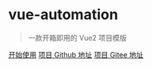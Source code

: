 # vue-automation

> 一款开箱即用的 Vue2 项目模版

[开始使用](#关于-vue-automation)
[项目 Github 地址](https://github.com/hooray/vue-automation)
[项目 Gitee 地址](https://gitee.com/eoner/vue-automation)
